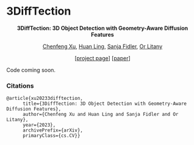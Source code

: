 # 3DiffTection

<div align="center">


**3DiffTection: 3D Object Detection with Geometry-Aware Diffusion Features**

[Chenfeng Xu](https://chenfengx.com/), [Huan Ling](http://www.cs.toronto.edu/~linghuan/)\, [Sanja Fidler](http://www.cs.toronto.edu/~fidler/), [Or Litany](https://orlitany.github.io)


[[project page](https://research.nvidia.com/labs/toronto-ai/3difftection/)] [[paper](https://arxiv.org/abs/2311.04391)]
</div>



Code coming soon.




### Citations


```
@article{xu20233difftection,
      title={3DiffTection: 3D Object Detection with Geometry-Aware Diffusion Features}, 
      author={Chenfeng Xu and Huan Ling and Sanja Fidler and Or Litany},
      year={2023},
      archivePrefix={arXiv},
      primaryClass={cs.CV}}
```

